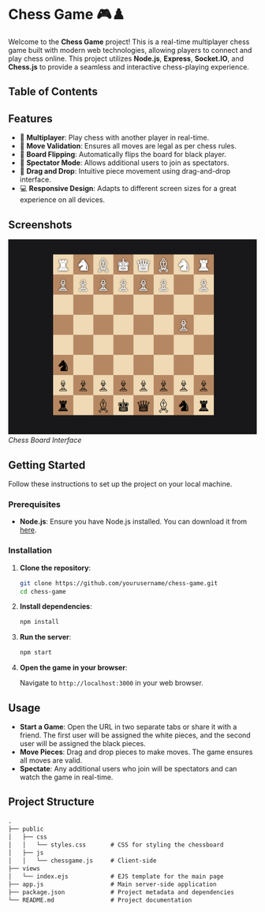 # Chess Game 🎮♟️

Welcome to the **Chess Game** project! This is a real-time multiplayer chess game built with modern web technologies, allowing players to connect and play chess online. This project utilizes **Node.js**, **Express**, **Socket.IO**, and **Chess.js** to provide a seamless and interactive chess-playing experience.

## Table of Contents

## Features

- 👫 **Multiplayer**: Play chess with another player in real-time.
- 📜 **Move Validation**: Ensures all moves are legal as per chess rules.
- 🔄 **Board Flipping**: Automatically flips the board for black player.
- 🚶 **Spectator Mode**: Allows additional users to join as spectators.
- 🚀 **Drag and Drop**: Intuitive piece movement using drag-and-drop interface.
- 💻 **Responsive Design**: Adapts to different screen sizes for a great experience on all devices.

## Screenshots

![Chess Board](./public/image.png)
_Chess Board Interface_

## Getting Started

Follow these instructions to set up the project on your local machine.

### Prerequisites

- **Node.js**: Ensure you have Node.js installed. You can download it from [here](https://nodejs.org/).

### Installation

1. **Clone the repository**:

   ```sh
   git clone https://github.com/yourusername/chess-game.git
   cd chess-game
   ```

2. **Install dependencies**:

   ```sh
   npm install
   ```

3. **Run the server**:

   ```sh
   npm start
   ```

4. **Open the game in your browser**:

   Navigate to `http://localhost:3000` in your web browser.

## Usage

- **Start a Game**: Open the URL in two separate tabs or share it with a friend. The first user will be assigned the white pieces, and the second user will be assigned the black pieces.
- **Move Pieces**: Drag and drop pieces to make moves. The game ensures all moves are valid.
- **Spectate**: Any additional users who join will be spectators and can watch the game in real-time.

## Project Structure

```plaintext
.
├── public
│   ├── css
│   │   └── styles.css       # CSS for styling the chessboard
│   ├── js
│   │   └── chessgame.js     # Client-side
├── views
│   └── index.ejs            # EJS template for the main page
├── app.js                   # Main server-side application
├── package.json             # Project metadata and dependencies
└── README.md                # Project documentation
```
